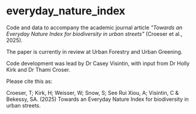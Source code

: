 # everyday_nature_index
Code and data to accompany the academic journal article _"Towards an Everyday Nature Index for biodiversity in urban streets"_ (Croeser et al., 2025). 

The paper is currently in review at Urban Forestry and Urban Greening.

Code development was lead by Dr Casey Visintin, with input from Dr Holly Kirk and Dr Thami Croser.

Please cite this as: 

Croeser, T; Kirk, H; Weisser, W; Snow, S; See Rui Xiou, A; Visintin, C & Bekessy, SA. (2025) Towards an Everyday Nature Index for biodiversity in urban streets. 
